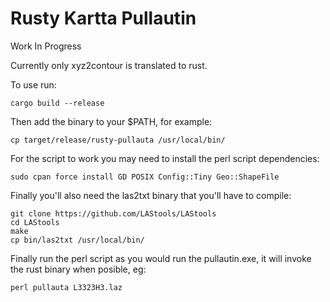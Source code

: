 # Rusty Kartta Pullautin

Work In Progress

Currently only xyz2contour is translated to rust.

To use run:

`cargo build --release`

Then add the binary to your $PATH, for example:

`cp target/release/rusty-pullauta /usr/local/bin/`


For the script to work you may need to install the perl script dependencies:

`sudo cpan force install GD POSIX Config::Tiny Geo::ShapeFile`

Finally you'll also need the las2txt binary that you'll have to compile:

```
git clone https://github.com/LAStools/LAStools
cd LAStools
make
cp bin/las2txt /usr/local/bin/
```


Finally run the perl script as you would run the pullautin.exe, it will invoke the rust binary when posible, eg: 

`perl pullauta L3323H3.laz`
